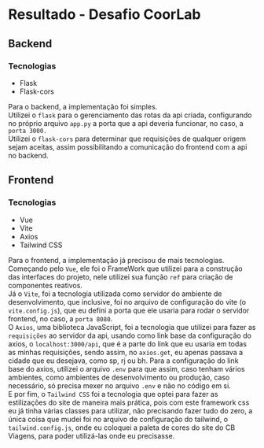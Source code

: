 # Resultado - Desafio CoorLab

## Backend

### Tecnologias

- Flask
- Flask-cors

Para o backend, a implementação foi simples. <br>
Utilizei o `flask` para o gerenciamento das rotas da api criada, configurando no próprio arquivo `app.py` a porta que a api deveria funcionar, no caso, a `porta 3000.` <br>
Utilizei o `flask-cors` para determinar que requisições de qualquer origem sejam aceitas, assim possibilitando a comunicação do frontend com a api no backend.

## Frontend

### Tecnologias

- Vue
- Vite
- Axios
- Tailwind CSS

Para o frontend, a implementação já precisou de mais tecnologias. <br>
Começando pelo `Vue`, ele foi o FrameWork que utilizei para a construção das interfaces do projeto, nele utilizei sua função `ref` para criação de componentes reativos. <br>
Já o `Vite`, foi a tecnologia utilizada como servidor do ambiente de desenvolvimento, que inclusive, foi no arquivo de configuração do vite (o `vite.config.js`), que eu defini a porta que ele usaria para rodar o servidor frontend, no caso, a `porta 8080`. <br>
O `Axios`, uma biblioteca JavaScript, foi a tecnologia que utilizei para fazer as `requisições` ao servidor da api, usando como link base da configuração do axios, o `localhost:3000/api`, que é a parte do link que eu usaria em todas as minhas requisições, sendo assim, no `axios.get`, eu apenas passava a cidade que eu desejava, como sp, rj ou bh. Para a configuração do link base do axios, utilizei o arquivo `.env` para que assim, caso tenham vários ambientes, como ambientes de desenvolvimento ou produção, caso necessário, só precisa mexer no arquivo `.env` e não no código em si. <br>
E por fim, o `Tailwind CSS` foi a tecnologia que optei para fazer as estilizações do site de maneira mais prática, pois com este framework css eu já tinha várias classes para utilizar, não precisando fazer tudo do zero, a única coisa que mudei foi no arquivo de configuração do tailwind, o `tailwind.config.js`, onde eu coloquei a paleta de cores do site do CB Viagens, para poder utilizá-las onde eu precisasse.
